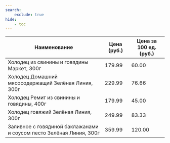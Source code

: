 ```yaml
---
search:
    exclude: true
hide:
    - toc
---
```


| Наименование | Цена (руб.) | Цена за 100 ед. (руб.) |
| -- | -- | -- |
| Холодец из cвинины и говядины Маркет, 300г | 179.99 | 60.00 |
| Холодец Домашний мясосодержащий Зелёная Линия, 300г | 229.99 | 76.66 |
| Холодец Ремит из свинины и говядины, 400г | 179.99 | 45.00 |
| Холодец говяжий Зелёная Линия, 300г | 249.99 | 83.33 |
| Заливное с говядиной баклажанами и соусом песто Зелёная Линия, 300г | 359.99 | 120.00 |
